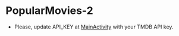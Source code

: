# PopularMovies-2
* Please, update API_KEY at [MainActivity](app/src/main/java/com/limamauricio/popularmovies/MainActivity.java) with your TMDB API key.
